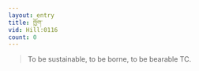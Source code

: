 ```yaml
---
layout: entry
title: ཁྱོག་
vid: Hill:0116
count: 0
---
```

> To be sustainable, to be borne, to be bearable TC\.


